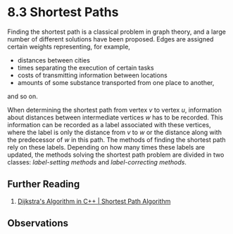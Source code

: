 # 8.3 Shortest Paths

Finding the shortest path is a classical problem in graph theory, and a large number of different solutions have been proposed. Edges are assigned certain weights representing, for example,

 - distances between cities
 - times separating the execution of certain tasks
 - costs of transmitting information between locations
 - amounts of some substance transported from one place to another,

and so on.

When determining the shortest path from vertex $v$ to vertex $u$, information about distances between intermediate vertices $w$ has to be recorded. This information can be recorded as a label associated with these vertices, where the label is only the distance from $v$ to $w$ or the distance along with the predecessor of $w$ in this path. The methods of finding the shortest path rely on these labels. Depending on how many times these labels are updated, the methods solving the shortest path problem are divided in two classes: _label-setting methods_ and _label-correcting methods_.

## Further Reading

 1. [Dijkstra's Algorithm in C++ | Shortest Path Algorithm](https://favtutor.com/blogs/dijkstras-algorithm-cpp)

## Observations

